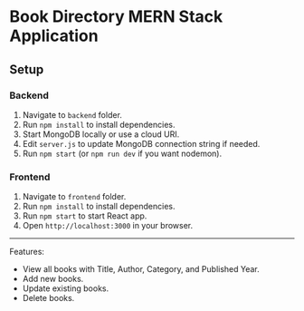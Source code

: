 # Book Directory MERN Stack Application

## Setup

### Backend
1. Navigate to `backend` folder.
2. Run `npm install` to install dependencies.
3. Start MongoDB locally or use a cloud URI.
4. Edit `server.js` to update MongoDB connection string if needed.
5. Run `npm start` (or `npm run dev` if you want nodemon).

### Frontend
1. Navigate to `frontend` folder.
2. Run `npm install` to install dependencies.
3. Run `npm start` to start React app.
4. Open `http://localhost:3000` in your browser.

---

Features:

- View all books with Title, Author, Category, and Published Year.
- Add new books.
- Update existing books.
- Delete books.
